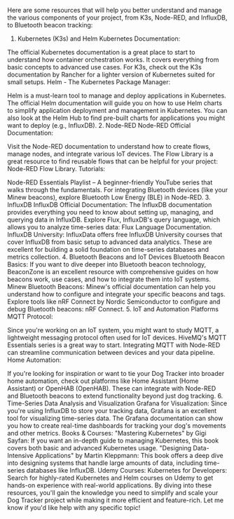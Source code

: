 Here are some resources that will help you better understand and manage the various components of your project, from K3s, Node-RED, and InfluxDB, to Bluetooth beacon tracking:

1. Kubernetes (K3s) and Helm
Kubernetes Documentation:

The official Kubernetes documentation is a great place to start to understand how container orchestration works. It covers everything from basic concepts to advanced use cases.
For K3s, check out the K3s documentation by Rancher for a lighter version of Kubernetes suited for small setups.
Helm - The Kubernetes Package Manager:

Helm is a must-learn tool to manage and deploy applications in Kubernetes. The official Helm documentation will guide you on how to use Helm charts to simplify application deployment and management in Kubernetes.
You can also look at the Helm Hub to find pre-built charts for applications you might want to deploy (e.g., InfluxDB).
2. Node-RED
Node-RED Official Documentation:

Visit the Node-RED documentation to understand how to create flows, manage nodes, and integrate various IoT devices.
The Flow Library is a great resource to find reusable flows that can be helpful for your project: Node-RED Flow Library.
Tutorials:

Node-RED Essentials Playlist – A beginner-friendly YouTube series that walks through the fundamentals.
For integrating Bluetooth devices (like your Minew beacons), explore Bluetooth Low Energy (BLE) in Node-RED.
3. InfluxDB
InfluxDB Official Documentation:
The InfluxDB documentation provides everything you need to know about setting up, managing, and querying data in InfluxDB.
Explore Flux, InfluxDB's query language, which allows you to analyze time-series data: Flux Language Documentation.
InfluxDB University:
InfluxData offers free InfluxDB University courses that cover InfluxDB from basic setup to advanced data analytics. These are excellent for building a solid foundation on time-series databases and metrics collection.
4. Bluetooth Beacons and IoT Devices
Bluetooth Beacon Basics:
If you want to dive deeper into Bluetooth beacon technology, BeaconZone is an excellent resource with comprehensive guides on how beacons work, use cases, and how to integrate them into IoT systems.
Minew Bluetooth Beacons:
Minew's official documentation can help you understand how to configure and integrate your specific beacons and tags.
Explore tools like nRF Connect by Nordic Semiconductor to configure and debug Bluetooth beacons: nRF Connect.
5. IoT and Automation Platforms
MQTT Protocol:

Since you're working on an IoT system, you might want to study MQTT, a lightweight messaging protocol often used for IoT devices. HiveMQ's MQTT Essentials series is a great way to start.
Integrating MQTT with Node-RED can streamline communication between devices and your data pipeline.
Home Automation:

If you're looking for inspiration or want to tie your Dog Tracker into broader home automation, check out platforms like Home Assistant (Home Assistant) or OpenHAB (OpenHAB). These can integrate with Node-RED and Bluetooth beacons to extend functionality beyond just dog tracking.
6. Time-Series Data Analysis and Visualization
Grafana for Visualization:
Since you're using InfluxDB to store your tracking data, Grafana is an excellent tool for visualizing time-series data. The Grafana documentation can show you how to create real-time dashboards for tracking your dog's movements and other metrics.
Books & Courses:
"Mastering Kubernetes" by Gigi Sayfan: If you want an in-depth guide to managing Kubernetes, this book covers both basic and advanced Kubernetes usage.
"Designing Data-Intensive Applications" by Martin Kleppmann: This book offers a deep dive into designing systems that handle large amounts of data, including time-series databases like InfluxDB.
Udemy Courses:
Kubernetes for Developers: Search for highly-rated Kubernetes and Helm courses on Udemy to get hands-on experience with real-world applications.
By diving into these resources, you'll gain the knowledge you need to simplify and scale your Dog Tracker project while making it more efficient and feature-rich. Let me know if you'd like help with any specific topic!
